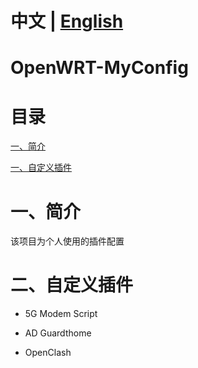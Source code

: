 
# 中文 | [English](https://github.com/Siriling/OpenWRT-MyConfig/blob/main/EngLish.md)
# OpenWRT-MyConfig

# 目录

[一、简介](#一简介)

[一、自定义插件](#二自定义插件)

# 一、简介

该项目为个人使用的插件配置

# 二、自定义插件

- 5G Modem Script

- AD Guardthome
- OpenClash
